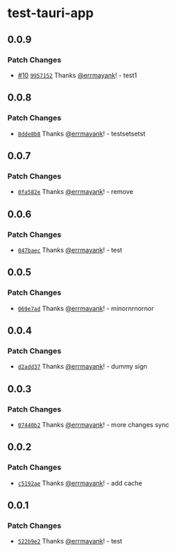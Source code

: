 # test-tauri-app

## 0.0.9

### Patch Changes

-   [#10](https://github.com/errmayank/test-tauri-app/pull/10) [`9957152`](https://github.com/errmayank/test-tauri-app/commit/99571521942a4764d6936cea239bdd0e9d73690b) Thanks [@errmayank](https://github.com/errmayank)! - test1

## 0.0.8

### Patch Changes

-   [`8dde8b8`](https://github.com/errmayank/test-tauri-app/commit/8dde8b8a81ac025385c645f56485f387e53f992a) Thanks [@errmayank](https://github.com/errmayank)! - testsetsetst

## 0.0.7

### Patch Changes

-   [`0fa582e`](https://github.com/errmayank/test-tauri-app/commit/0fa582e100eaab0eb33ec111cbba524138b7ec0c) Thanks [@errmayank](https://github.com/errmayank)! - remove

## 0.0.6

### Patch Changes

-   [`047baec`](https://github.com/errmayank/test-tauri-app/commit/047baecdb7047a705b5c89408046788352f66276) Thanks [@errmayank](https://github.com/errmayank)! - test

## 0.0.5

### Patch Changes

-   [`069e7ad`](https://github.com/errmayank/test-tauri-app/commit/069e7ad17ea316699ee4185e1a8e1313950aea4a) Thanks [@errmayank](https://github.com/errmayank)! - minornrnornor

## 0.0.4

### Patch Changes

-   [`d2add37`](https://github.com/errmayank/test-tauri-app/commit/d2add37ee52c36bee2d1bd712ef5b45b4b36e394) Thanks [@errmayank](https://github.com/errmayank)! - dummy sign

## 0.0.3

### Patch Changes

-   [`07440b2`](https://github.com/errmayank/test-tauri-app/commit/07440b2c5327398bfcbdcdb720d6a2ec8fc82f11) Thanks [@errmayank](https://github.com/errmayank)! - more changes sync

## 0.0.2

### Patch Changes

-   [`c5192ae`](https://github.com/errmayank/test-tauri-app/commit/c5192ae38b73510a87954d7ff12dca94315b4165) Thanks [@errmayank](https://github.com/errmayank)! - add cache

## 0.0.1

### Patch Changes

-   [`522b9e2`](https://github.com/errmayank/test-tauri-app/commit/522b9e2f27e7a58ef93fab64bf5f5a0c9d95070e) Thanks [@errmayank](https://github.com/errmayank)! - test

